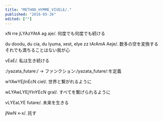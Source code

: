 ```yaml
---
title: "METHOD_HYMME_VIVELE/."
published: "2016-05-26"
edited: [""]
---
```


xN rre jLYAzYAtA ag aje/.
何度でも何度でも続ける

du doodu, du cia, du lyuma, xest, elye zz tArAmA Aeje/.
数多の空を変換する それでも満ちることはない我が心

vEaE/.
私は生き続ける

:/yazata_futare:/ ->
ファンクション:/yazata_futare/:を定義

wYAwYEjInEcN ciel/.
世界と繋がれるように

wLYAwLYEjYInYEcN gral/.
すべてを繋げられるように

vLYEaLYE futare/.
未来を生きる

jNwN <-x/.
託す
